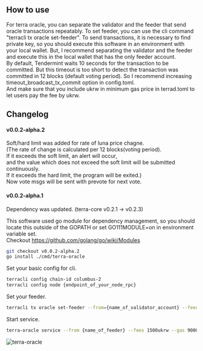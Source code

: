 ## How to use
For terra oracle, you can separate the validator and the feeder that send oracle transactions repeatably. To set feeder, you can use the cli command "terracli tx oracle set-feeder". To send transactions, it is necessary to find private key, so you should execute this software in an environment with your local wallet. But, I recommend separating the validator and the feeder and execute this in the local wallet that has the only feeder account.  
By default, Tendermint waits 10 seconds for the transaction to be committed. But this timeout is too short to detect the transaction was committed in 12 blocks (default voting period). So I recommend increasing timeout_broadcast_tx_commit option in config.toml.  
And make sure that you include ukrw in minimum gas price in terrad.toml to let users pay the fee by ukrw.  

## Changelog
#### v0.0.2-alpha.2
Soft/hard limit was added for rate of luna price chagne.  
(The rate of change is calculated per 12 blocks(voting period).  
If it exceeds the soft limit, an alert will occur,  
and the value which does not exceed the soft limit will be submitted continuously.  
If it exceeds the hard limit, the program will be exited.)  
Now vote msgs will be sent with prevote for next vote.  
#### v0.0.2-alpha.1
Dependency was updated. (terra-core v0.2.1 -> v0.2.3)  



This software used go module for dependency management, so you should locate this outside of the GOPATH or set GO111MODULE=on in environment variable set.  
Checkout https://github.com/golang/go/wiki/Modules  
```sh
git checkout v0.0.2-alpha.2
go install ./cmd/terra-oracle
```

Set your basic config for cli.
```sh
terracli config chain-id columbus-2
terracli config node {endpoint_of_your_node_rpc}
```

Set your feeder.
```sh
terracli tx oracle set-feeder --from={name_of_validator_account} --feeder={address_of_feeder} --gas=auto --gas-adjustment=1.25
```

Start service.
```sh
terra-oracle service --from {name_of_feeder} --fees 1500ukrw --gas 90000 --broadcast-mode block --validator terravaloper1~~~~~~~ --change-rate-soft-limit 0.25 --change-rate-hard-limit 1.5
```

![terra-oracle](https://user-images.githubusercontent.com/16339680/59500255-0800ec80-8ed4-11e9-88f1-2f706b7888a6.png)

